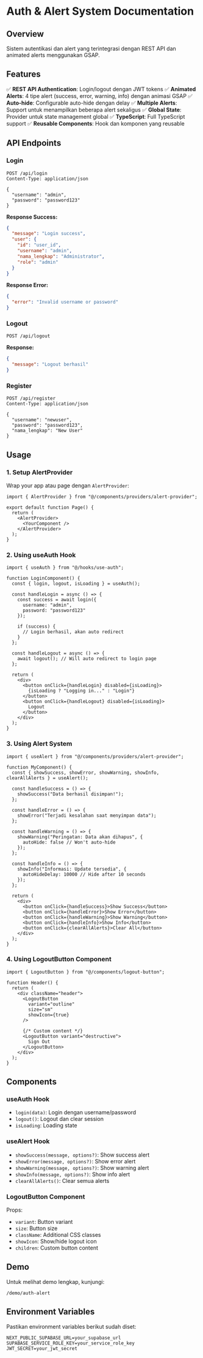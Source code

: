 # Auth & Alert System Documentation

## Overview

Sistem autentikasi dan alert yang terintegrasi dengan REST API dan animated alerts menggunakan GSAP.

## Features

✅ **REST API Authentication**: Login/logout dengan JWT tokens
✅ **Animated Alerts**: 4 tipe alert (success, error, warning, info) dengan animasi GSAP
✅ **Auto-hide**: Configurable auto-hide dengan delay
✅ **Multiple Alerts**: Support untuk menampilkan beberapa alert sekaligus
✅ **Global State**: Provider untuk state management global
✅ **TypeScript**: Full TypeScript support
✅ **Reusable Components**: Hook dan komponen yang reusable

## API Endpoints

### Login
```
POST /api/login
Content-Type: application/json

{
  "username": "admin",
  "password": "password123"
}
```

**Response Success:**
```json
{
  "message": "Login success",
  "user": {
    "id": "user_id",
    "username": "admin",
    "nama_lengkap": "Administrator",
    "role": "admin"
  }
}
```

**Response Error:**
```json
{
  "error": "Invalid username or password"
}
```

### Logout
```
POST /api/logout
```

**Response:**
```json
{
  "message": "Logout berhasil"
}
```

### Register
```
POST /api/register
Content-Type: application/json

{
  "username": "newuser",
  "password": "password123",
  "nama_lengkap": "New User"
}
```

## Usage

### 1. Setup AlertProvider

Wrap your app atau page dengan `AlertProvider`:

```tsx
import { AlertProvider } from "@/components/providers/alert-provider";

export default function Page() {
  return (
    <AlertProvider>
      <YourComponent />
    </AlertProvider>
  );
}
```

### 2. Using useAuth Hook

```tsx
import { useAuth } from "@/hooks/use-auth";

function LoginComponent() {
  const { login, logout, isLoading } = useAuth();

  const handleLogin = async () => {
    const success = await login({
      username: "admin",
      password: "password123"
    });
    
    if (success) {
      // Login berhasil, akan auto redirect
    }
  };

  const handleLogout = async () => {
    await logout(); // Will auto redirect to login page
  };

  return (
    <div>
      <button onClick={handleLogin} disabled={isLoading}>
        {isLoading ? "Logging in..." : "Login"}
      </button>
      <button onClick={handleLogout} disabled={isLoading}>
        Logout
      </button>
    </div>
  );
}
```

### 3. Using Alert System

```tsx
import { useAlert } from "@/components/providers/alert-provider";

function MyComponent() {
  const { showSuccess, showError, showWarning, showInfo, clearAllAlerts } = useAlert();

  const handleSuccess = () => {
    showSuccess("Data berhasil disimpan!");
  };

  const handleError = () => {
    showError("Terjadi kesalahan saat menyimpan data");
  };

  const handleWarning = () => {
    showWarning("Peringatan: Data akan dihapus", {
      autoHide: false // Won't auto-hide
    });
  };

  const handleInfo = () => {
    showInfo("Informasi: Update tersedia", {
      autoHideDelay: 10000 // Hide after 10 seconds
    });
  };

  return (
    <div>
      <button onClick={handleSuccess}>Show Success</button>
      <button onClick={handleError}>Show Error</button>
      <button onClick={handleWarning}>Show Warning</button>
      <button onClick={handleInfo}>Show Info</button>
      <button onClick={clearAllAlerts}>Clear All</button>
    </div>
  );
}
```

### 4. Using LogoutButton Component

```tsx
import { LogoutButton } from "@/components/logout-button";

function Header() {
  return (
    <div className="header">
      <LogoutButton 
        variant="outline" 
        size="sm"
        showIcon={true}
      />
      
      {/* Custom content */}
      <LogoutButton variant="destructive">
        Sign Out
      </LogoutButton>
    </div>
  );
}
```

## Components

### useAuth Hook
- `login(data)`: Login dengan username/password
- `logout()`: Logout dan clear session
- `isLoading`: Loading state

### useAlert Hook
- `showSuccess(message, options?)`: Show success alert
- `showError(message, options?)`: Show error alert
- `showWarning(message, options?)`: Show warning alert
- `showInfo(message, options?)`: Show info alert
- `clearAllAlerts()`: Clear semua alerts

### LogoutButton Component
Props:
- `variant`: Button variant
- `size`: Button size
- `className`: Additional CSS classes
- `showIcon`: Show/hide logout icon
- `children`: Custom button content

## Demo

Untuk melihat demo lengkap, kunjungi:
```
/demo/auth-alert
```

## Environment Variables

Pastikan environment variables berikut sudah diset:

```env
NEXT_PUBLIC_SUPABASE_URL=your_supabase_url
SUPABASE_SERVICE_ROLE_KEY=your_service_role_key
JWT_SECRET=your_jwt_secret
```
